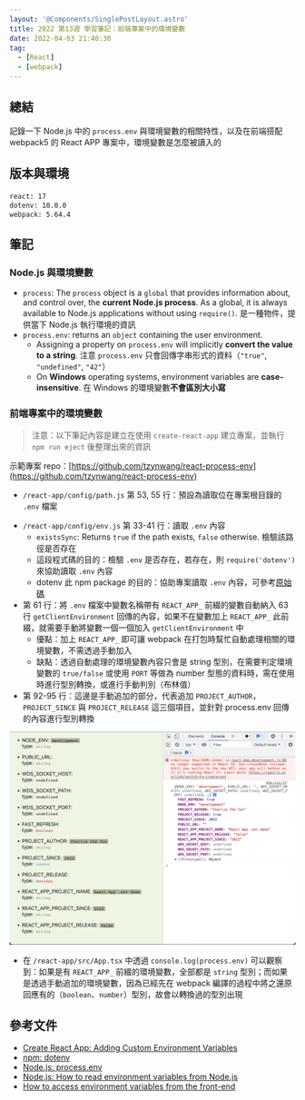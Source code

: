 ```yaml
---
layout: '@Components/SinglePostLayout.astro'
title: 2022 第13週 學習筆記：前端專案中的環境變數
date: 2022-04-03 21:40:30
tag:
  - [React]
  - [webpack]
---
```


## 總結

記錄一下 Node.js 中的 `process.env` 與環境變數的相關特性，以及在前端搭配 webpack5 的 React APP 專案中，環境變數是怎麼被讀入的

## 版本與環境

```
react: 17
dotenv: 10.0.0
webpack: 5.64.4
```

## 筆記

### Node.js 與環境變數

- `process`: The `process` object is a `global` that provides information about, and control over, the **current Node.js process**. As a global, it is always available to Node.js applications without using `require()`. 是一種物件，提供當下 Node.js 執行環境的資訊
- `process.env`: returns an `object` containing the user environment.
  - Assigning a property on `process.env` will implicitly **convert the value to a string**. 注意 `process.env` 只會回傳字串形式的資料（`"true"`, `"undefined"`, `"42"`）
  - On **Windows** operating systems, environment variables are **case-insensitive**. 在 Windows 的環境變數**不會區別大小寫**

### 前端專案中的環境變數

> 注意：以下筆記內容是建立在使用 `create-react-app` 建立專案，並執行 `npm run eject` 後整理出來的資訊

示範專案 repo：[https://github.com/tzynwang/react-process-env](https://github.com/tzynwang/react-process-env)

<script src="https://gist.github.com/tzynwang/1fe5e71d4c96f082c8ff189975eb0bf8.js"></script>

- `/react-app/config/path.js` 第 53, 55 行：預設為讀取位在專案根目錄的 `.env` 檔案

<script src="https://gist.github.com/tzynwang/f66834717bcbb9099a8b84f83eaa534a.js"></script>

- `/react-app/config/env.js` 第 33-41 行：讀取 `.env` 內容
  - `existsSync`: Returns `true` if the path exists, `false` otherwise. 檢驗該路徑是否存在
  - 這段程式碼的目的：檢驗 `.env` 是否存在，若存在，則 `require('dotenv')` 來協助讀取 `.env` 內容
  - dotenv 此 npm package 的目的：協助專案讀取 `.env` 內容，可參考[原始碼](https://github.com/motdotla/dotenv/blob/master/lib/main.js)
- 第 61 行：將 `.env` 檔案中變數名稱帶有 `REACT_APP_` 前綴的變數自動納入 63 行 `getClientEnvironment` 回傳的內容，如果不在變數加上 `REACT_APP_` 此前綴，就需要手動將變數一個一個加入 `getClientEnvironment` 中
  - 優點：加上 `REACT_APP_` 即可讓 webpack 在打包時幫忙自動處理相關的環境變數，不需透過手動加入
  - 缺點：透過自動處理的環境變數內容只會是 string 型別，在需要判定環境變數的 `true/false` 或使用 `PORT` 等做為 number 型態的資料時，需在使用時進行型別轉換，或進行手動判別（布林值）
- 第 92-95 行：這邊是手動追加的部分，代表追加 `PROJECT_AUTHOR`，`PROJECT_SINCE` 與 `PROJECT_RELEASE` 這三個項目，並針對 process.env 回傳的內容進行型別轉換

<script src="https://gist.github.com/tzynwang/467fdbbe0745557fc49317ec8ef13452.js"></script>

![process env](/2022/react-process-env/read-env-demo.png)

- 在 `/react-app/src/App.tsx` 中透過 `console.log(process.env)` 可以觀察到：如果是有 `REACT_APP_` 前綴的環境變數，全部都是 `string` 型別；而如果是透過手動追加的環境變數，因為已經先在 webpack 編譯的過程中將之還原回應有的（`boolean`、`number`）型別，故會以轉換過的型別出現

## 參考文件

- [Create React App: Adding Custom Environment Variables](https://create-react-app.dev/docs/adding-custom-environment-variables/)
- [npm: dotenv](https://www.npmjs.com/package/dotenv)
- [Node.js: process.env](https://nodejs.org/dist/latest-v8.x/docs/api/process.html#process_process_env)
- [Node.js: How to read environment variables from Node.js](https://nodejs.dev/learn/how-to-read-environment-variables-from-nodejs)
- [How to access environment variables from the front-end](https://stackoverflow.com/questions/57663555/how-to-access-environment-variables-from-the-front-end)
